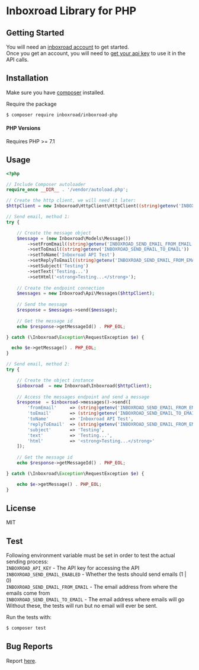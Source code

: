 # Inboxroad Library for PHP

## Getting Started  
You will need an [inboxroad account](https://www.inboxroad.com) to get started.  
Once you get an account, you will need to [get your api key](https://www.inboxroad.com/) 
to use it in the API calls.  

## Installation

Make sure you have [composer](https://getcomposer.org) installed.

Require the package

```bash
$ composer require inboxroad/inboxroad-php
```

#### PHP Versions

Requires PHP >= 7.1  

## Usage

```php
<?php

// Include Composer autoloader
require_once __DIR__ . '/vendor/autoload.php';

// Create the http client, we will need it later:
$httpClient = new Inboxroad\HttpClient\HttpClient((string)getenv('INBOXROAD_API_KEY'));

// Send email, method 1: 
try {

    // Create the message object
    $message = (new Inboxroad\Models\Message())
        ->setFromEmail((string)getenv('INBOXROAD_SEND_EMAIL_FROM_EMAIL'))
        ->setToEmail((string)getenv('INBOXROAD_SEND_EMAIL_TO_EMAIL'))
        ->setToName('Inboxroad API Test')
        ->setReplyToEmail((string)getenv('INBOXROAD_SEND_EMAIL_FROM_EMAIL'))
        ->setSubject('Testing')
        ->setText('Testing...')
        ->setHtml('<strong>Testing...</strong>');
    
    // Create the endpoint connection
    $messages = new Inboxroad\Api\Messages($httpClient);
    
    // Send the message
    $response = $messages->send($message);
    
    // Get the message id
    echo $response->getMessageId() . PHP_EOL;

} catch (\Inboxroad\Exception\RequestException $e) {

  echo $e->getMessage() . PHP_EOL;
}

// Send email, method 2: 
try {

    // Create the object instance
    $inboxroad  = new Inboxroad\Inboxroad($httpClient);
    
    // Access the messages endpoint and send a message
    $response  = $inboxroad->messages()->send([
        'fromEmail'     => (string)getenv('INBOXROAD_SEND_EMAIL_FROM_EMAIL'),
        'toEmail'       => (string)getenv('INBOXROAD_SEND_EMAIL_TO_EMAIL'),
        'toName'        => 'Inboxroad API Test',
        'replyToEmail'  => (string)getenv('INBOXROAD_SEND_EMAIL_FROM_EMAIL'),
        'subject'       => 'Testing',
        'text'          => 'Testing...',
        'html'          => '<strong>Testing...</strong>'
    ]);
    
    // Get the message id
    echo $response->getMessageId() . PHP_EOL;

} catch (\Inboxroad\Exception\RequestException $e) {

    echo $e->getMessage() . PHP_EOL;
}
```

## License
MIT

## Test  
Following environment variable must be set in order to test the actual sending process:  
`INBOXROAD_API_KEY` - The API key for accessing the API  
`INBOXROAD_SEND_EMAIL_ENABLED` - Whether the tests should send emails (1 | 0)  
`INBOXROAD_SEND_EMAIL_FROM_EMAIL` - The email address from where the emails come from  
`INBOXROAD_SEND_EMAIL_TO_EMAIL` - The email address where emails will go  
Without these, the tests will run but no email will ever be sent.  

Run the tests with: 
```bash
$ composer test
``` 

## Bug Reports
Report [here](https://github.com/inboxroad/inboxroad-php/issues).
